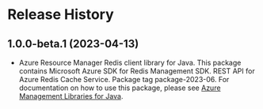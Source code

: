 # Release History

## 1.0.0-beta.1 (2023-04-13)

- Azure Resource Manager Redis client library for Java. This package contains Microsoft Azure SDK for Redis Management SDK. REST API for Azure Redis Cache Service. Package tag package-2023-06. For documentation on how to use this package, please see [Azure Management Libraries for Java](https://aka.ms/azsdk/java/mgmt).
